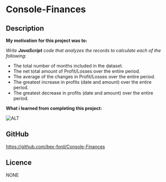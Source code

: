 # Console-Finances

## Description

**My motivation for this project was to:**

*Write **JavaScript** code that analyzes the records to calculate each of the following:*

- The total number of months included in the dataset.
- The net total amount of Profit/Losses over the entire period. 
- The average of the changes in Profit/Losses over the entire period.
- The greatest increase in profits (date and amount) over the entire period.
- The greatest decrease in profits (date and amount) over the entire period. 


**What i learned from completing this project:**

![ALT]()


## GitHub

https://github.com/bex-ford/Console-Finances

## Licence 

NONE